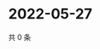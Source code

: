 # 2022-05-27

共 0 条

<!-- BEGIN WEIBO -->
<!-- 最后更新时间 Fri May 27 2022 08:28:26 GMT+0800 (China Standard Time) -->

<!-- END WEIBO -->
